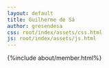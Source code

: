 ```yaml
---
layout: default
title: Guilherme de Sá
author: gresendesa
css: root/index/assets/css.html
js: root/index/assets/js.html
---
```



{%include about/member.html%}